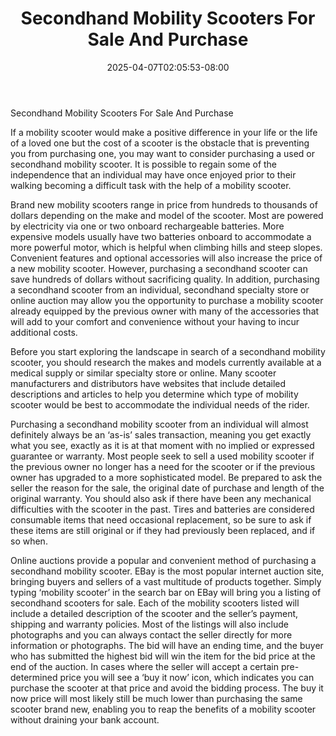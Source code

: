 ﻿---
title: "Secondhand Mobility Scooters For Sale And Purchase"
date: 2025-04-07T02:05:53-08:00
description: "mobility scooters Tips for Web Success"
featured_image: "/images/mobility scooters.jpg"
tags: ["mobility scooters"]
---

Secondhand Mobility Scooters For Sale And Purchase

If a mobility scooter would make a positive difference in your life or the life of a loved one but the cost of a scooter is the obstacle that is preventing you from purchasing one, you may want to consider purchasing a used or secondhand mobility scooter. It is possible to regain some of the independence that an individual may have once enjoyed prior to their walking becoming a difficult task with the help of a mobility scooter. 

Brand new mobility scooters range in price from hundreds to thousands of dollars depending on the make and model of the scooter. Most are powered by electricity via one or two onboard rechargeable batteries. More expensive models usually have two batteries onboard to accommodate a more powerful motor, which is helpful when climbing hills and steep slopes. Convenient features and optional accessories will also increase the price of a new mobility scooter. However, purchasing a secondhand scooter can save hundreds of dollars without sacrificing quality. In addition, purchasing a secondhand scooter from an individual, secondhand specialty store or online auction may allow you the opportunity to purchase a mobility scooter already equipped by the previous owner with many of the accessories that will add to your comfort and convenience without your having to incur additional costs. 

Before you start exploring the landscape in search of a secondhand mobility scooter, you should research the makes and models currently available at a medical supply or similar specialty store or online. Many scooter manufacturers and distributors have websites that include detailed descriptions and articles to help you determine which type of mobility scooter would be best to accommodate the individual needs of the rider.

Purchasing a secondhand mobility scooter from an individual will almost definitely always be an ‘as-is’ sales transaction, meaning you get exactly what you see, exactly as it is at that moment with no implied or expressed guarantee or warranty. Most people seek to sell a used mobility scooter if the previous owner no longer has a need for the scooter or if the previous owner has upgraded to a more sophisticated model. Be prepared to ask the seller the reason for the sale, the original date of purchase and length of the original warranty.  You should also ask if there have been any mechanical difficulties with the scooter in the past. Tires and batteries are considered consumable items that need occasional replacement, so be sure to ask if these items are still original or if they had previously been replaced, and if so when. 

Online auctions provide a popular and convenient method of purchasing a secondhand mobility scooter. EBay is the most popular internet auction site, bringing buyers and sellers of a vast multitude of products together. Simply typing ‘mobility scooter’ in the search bar on EBay will bring you a listing of secondhand scooters for sale. Each of the mobility scooters listed will include a detailed description of the scooter and the seller’s payment, shipping and warranty policies. Most of the listings will also include photographs and you can always contact the seller directly for more information or photographs. The bid will have an ending time, and the buyer who has submitted the highest bid will win the item for the bid price at the end of the auction.  In cases where the seller will accept a certain pre-determined price you will see a ‘buy it now’ icon, which indicates you can purchase the scooter at that price and avoid the bidding process. The buy it now price will most likely still be much lower than purchasing the same scooter brand new, enabling you to reap the benefits of a mobility scooter without draining your bank account.





